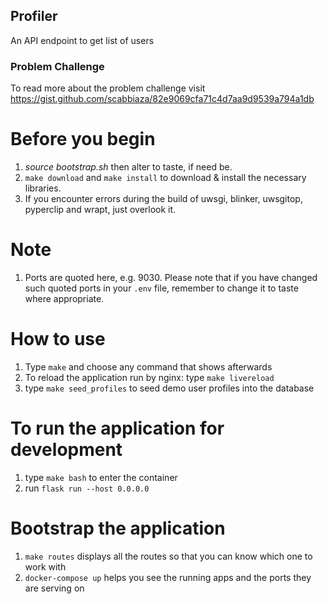 ## Profiler
An API endpoint to get list of users


### Problem Challenge
To read more about the problem challenge visit https://gist.github.com/scabbiaza/82e9069cfa71c4d7aa9d9539a794a1db

# Before you begin
1. *source bootstrap.sh* then alter to taste, if need be.
2. `make download` and `make install` to download & install the necessary libraries.
3. If you encounter errors during the build of uwsgi, blinker, uwsgitop, pyperclip and wrapt, just overlook it.

# Note
1. Ports are quoted here, e.g. 9030. Please note that if you have changed such quoted ports in your `.env` file,
remember to change it to taste where appropriate.

# How to use
1. Type `make` and choose any command that shows afterwards
2. To reload the application run by nginx: type `make livereload`
3. type `make seed_profiles` to seed demo user profiles into the database


# To run the application for development
1. type `make bash` to enter the container
2. run `flask run --host 0.0.0.0`

# Bootstrap the application
1. `make routes` displays all the routes so that you can know which one to work with
2. `docker-compose up` helps you see the running apps and the ports they are serving on
